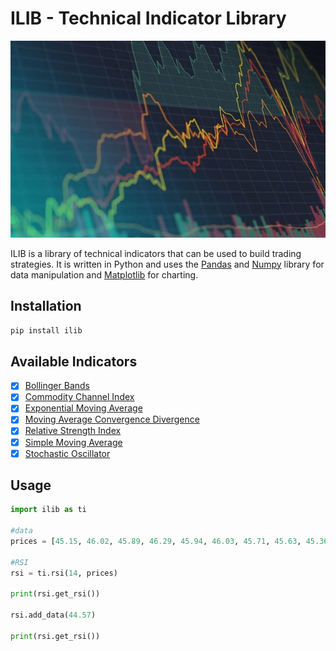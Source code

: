 # ILIB - Technical Indicator Library

![preview](preview.jpg)

ILIB is a library of technical indicators that can be used to build trading strategies. It is written in Python and uses the [Pandas](https://pandas.pydata.org/docs/) and [Numpy](https://numpy.org/doc/stable/) library for data manipulation and [Matplotlib](https://matplotlib.org/) for charting.

## Installation

```bash
pip install ilib
```

## Available Indicators

- [x] [Bollinger Bands](https://www.investopedia.com/terms/b/bollingerbands.asp)
- [x] [Commodity Channel Index](https://www.investopedia.com/terms/c/commoditychannelindex.asp)
- [x] [Exponential Moving Average](https://www.investopedia.com/terms/e/ema.asp)
- [x] [Moving Average Convergence Divergence](https://www.investopedia.com/terms/m/macd.asp)
- [x] [Relative Strength Index](https://www.investopedia.com/terms/r/rsi.asp)
- [x] [Simple Moving Average](https://www.investopedia.com/terms/s/sma.asp)
- [x] [Stochastic Oscillator](https://www.investopedia.com/terms/s/stochasticoscillator.asp)

## Usage

```python
import ilib as ti

#data 
prices = [45.15, 46.02, 45.89, 46.29, 45.94, 46.03, 45.71, 45.63, 45.36, 45.81, 46.10, 45.77, 45.95, 45.61, 45.27, 44.17, 44.12, 44.36, 44.54, 44.23, 44.29, 44.15, 44.34, 44.58, 44.69, 44.76, 44.62, 44.57, 44.45, 44.38, 44.23, 44.17, 44.04, 44.22, 44.57, 43.42, 42.66, 43.13, 43.43, 43.70, 43.88, 44.22]

#RSI
rsi = ti.rsi(14, prices)

print(rsi.get_rsi())

rsi.add_data(44.57)

print(rsi.get_rsi())
```
